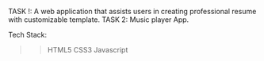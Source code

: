 TASK !: A web application that assists users in creating professional resume with customizable template.
TASK 2: Music player App.

Tech Stack:
   >>HTML5
   >>CSS3
   >>Javascript
